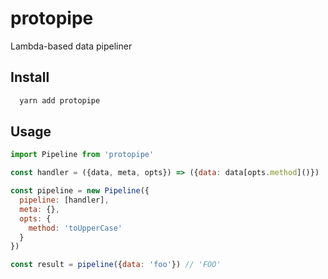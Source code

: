 # protopipe
Lambda-based data pipeliner

## Install
```bash
  yarn add protopipe
```

## Usage
```javascript
import Pipeline from 'protopipe'

const handler = ({data, meta, opts}) => ({data: data[opts.method]()})

const pipeline = new Pipeline({
  pipeline: [handler],
  meta: {},
  opts: {
    method: 'toUpperCase'
  }
})

const result = pipeline({data: 'foo'}) // 'FOO'
```
